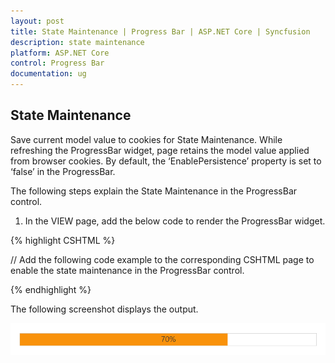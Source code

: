 ```yaml
---
layout: post
title: State Maintenance | Progress Bar | ASP.NET Core | Syncfusion
description: state maintenance
platform: ASP.NET Core
control: Progress Bar
documentation: ug
---
```


## State Maintenance

Save current model value to cookies for State Maintenance. While refreshing the ProgressBar widget, page retains the model value applied from browser cookies. By default, the ‘EnablePersistence’ property is set to ‘false’ in the ProgressBar.

The following steps explain the State Maintenance in the ProgressBar control.

1. In the VIEW page, add the below code to render the ProgressBar widget.

{% highlight CSHTML  %}

// Add the following code example to the corresponding CSHTML page to enable the state maintenance in the ProgressBar control.

<ej-progress-bar id="progressBar" value="70" text="70%" enable-persistence="true" height="20" width="500"/>
    
{% endhighlight %}

The following screenshot displays the output.

![](State-Maintenance_images/State-Maintenance_img1.png)